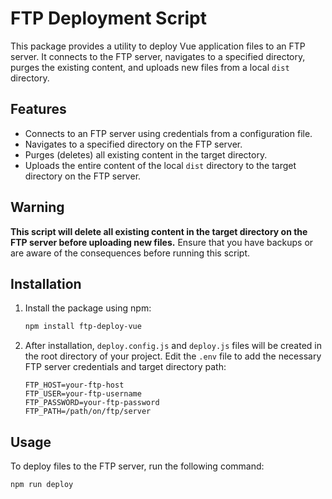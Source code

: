 # FTP Deployment Script

This package provides a utility to deploy Vue application files to an FTP server. It connects to the FTP server, navigates to a specified directory, purges the existing content, and uploads new files from a local `dist` directory.

## Features

- Connects to an FTP server using credentials from a configuration file.
- Navigates to a specified directory on the FTP server.
- Purges (deletes) all existing content in the target directory.
- Uploads the entire content of the local `dist` directory to the target directory on the FTP server.

## Warning

**This script will delete all existing content in the target directory on the FTP server before uploading new files.** Ensure that you have backups or are aware of the consequences before running this script.

## Installation

1. Install the package using npm:

    ```sh
    npm install ftp-deploy-vue
    ```

2. After installation, `deploy.config.js` and `deploy.js` files will be created in the root directory of your project. Edit the `.env` file to add the necessary FTP server credentials and target directory path:

    ```env
    FTP_HOST=your-ftp-host
    FTP_USER=your-ftp-username
    FTP_PASSWORD=your-ftp-password
    FTP_PATH=/path/on/ftp/server
    ```

## Usage

To deploy files to the FTP server, run the following command:

```sh
npm run deploy
```